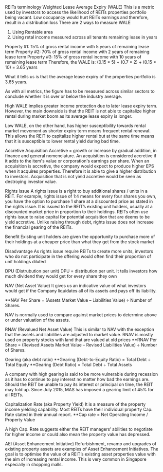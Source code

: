 REITs terminology
Weighted Lease Average Expiry (WALE)
This is a metric used by investors to access the likelihood of REITs properties portfolio being vacant. Low occupancy would hurt REITs earnings and therefore, result in a distribution loss
There are 2 ways to measure WALE 
1. Using Rentable area
2. Using retal income measured across all tenants remaining lease in years

Property #1: 15% of gross rental income with 5 years of remaining lease term
Property #2: 70% of gross rental income with 2 years of remaining lease term
Property #3: 15% of gross rental income with 10 years of remaining lease term
Therefore, the WALE is:
(0.15 * 5) + (0.7 * 2) + (0.15 * 10) = 3.65 years

What it tells us is that the average lease expiry of the properties portfolio is 3.65 years.

As with all metrics, the figure has to be measured across similar sectors to conclude whether it is over or below the industry average.

High WALE implies greater income protection due to later lease expiry term. However, the main downside is that the REIT is not able to capitalize higher rental during market boom as its average lease expiry is longer.

Low WALE, on the other hand, has higher susceptibility towards rental market movement as shorter expiry term means frequent rental renewal. This allows the REIT to capitalize higher rental but at the same time means that it is susceptible to lower rental yield during bad time.

Accretive Acquisition
Accretive = growth or increase by gradual addition, in finance and general nomenclature. An acquisition is considered accretive if it adds to the item's value or corporation's earnings per share.
When an acquisition is accretive, the company would expect to produce higher EPS when it acquires properties. Therefore it is able to give a higher distribution to investors.
Acquisition that is not yield accretive would be seen as destroying investor value.

Rights Issue
A rights issue is a right to buy additional shares / units in a REIT. 
For example, rights issue of 1:4 means for every four shares you own, you have the option to purchase 1 share at a discounted price as stated in the rights issue.
It is issued to the REIT’s existing unit holders, usually at a discounted market price in proportion to their holdings.
REITs often use rights issue to raise capital for potential acquisition that are deems to be yield accretive. 
Unlike raising through debt, rights issue does not increase the financial gearing of the REITs.

Benefit
Existing unit holders are given the opportunity to purchase more of their holdings at a cheaper price than what they get from the stock market

Disadvantage
As rights issue require REITs to create more units, investors who do not participate in the offering would often find their proportion of unit holdings diluted

DPU (Distrubution per unit)
DPU = distribution per unit. It tells investors how much dividend they would get for every share they own

NAV (Net Asset Value)
It gives us an indicative value of what investors would get if the Company liquidates all of its assets and pays off its liability.

**NAV Per Share = (Assets Market Value – Liabilities Value) ÷ Number of Shares.

NAV is normally used to compare against market prices to determine above or under valuation of the assets.

RNAV (Revalued Net Asset Value)
This is similar to NAV with the exception that the assets and liabilities are adjusted to market value. 
RNAV is mostly used on property stocks with land that are valued at old prices
**RNAV Per Share = (Revised Assets Market Value – Revised Liabilities Value) ÷ Number of Shares.

Gearing (aka debt ratio)
**Gearing (Debt-to-Equity Ratio) = Total Debt ÷ Total Equity
**Gearing (Debt Ratio) = Total Debt ÷ Total Assets

A company with high gearing is said to be more vulnerable during recession as it has to continue to pay interest no matter how bad the earnings are.
Should the REIT be unable to pay its interest or principal on time, the REIT may fold up. 
Since July 2015, MAS has imposed a gearing limit of 45% for all REITs.

Capitalization Rate (aka Property Yield)
It is a measure of the property income yielding capability. Most REITs have their individual property Cap. Rate stated in their annual report.
**Cap rate = Net Operating Income / Property Value

A high Cap. Rate suggests either the REIT managers’ abilities to negotiate for higher income or could also mean the property value has depressed.

AEI (Asset Enhancement Initiative)
Refurbishment, revamp and upgrades of existing property assets are examples of Asset Enhancement Initiatives.
The goal is to optimise the value of a REIT’s existing asset properties value with the aim of increasing rental income. This is very common in Singapore especially in shopping malls.
